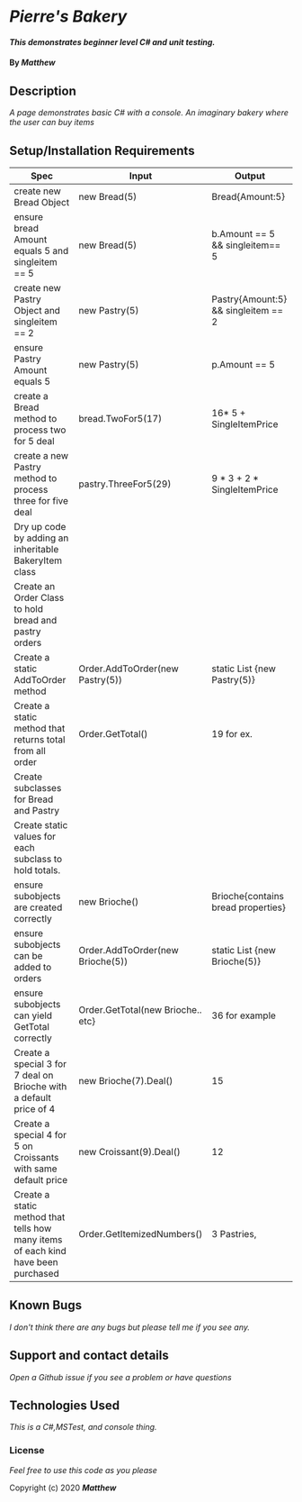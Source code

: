 
# _Pierre's Bakery_

#### _This demonstrates beginner level C# and unit testing._

#### By _**Matthew**_


## Description

_A page demonstrates basic C# with a console._
_An imaginary bakery where the user can buy items_

                                  
## Setup/Installation Requirements

| Spec | Input | Output |
|-|-|-|
| create new Bread Object | new Bread(5) | Bread{Amount:5} |
| ensure bread Amount equals 5 and singleitem == 5 | new Bread(5) | b.Amount == 5 && singleitem== 5 |
| create new Pastry Object and singleitem == 2 | new Pastry(5) | Pastry{Amount:5} && singleitem == 2 |
| ensure Pastry Amount equals 5 | new Pastry(5) | p.Amount == 5 |
| create a Bread method to process two for 5 deal | bread.TwoFor5(17) | 16* 5 + SingleItemPrice |
| create a new Pastry method to process three for five deal | pastry.ThreeFor5(29) | 9 * 3 + 2 * SingleItemPrice |
| Dry up code by adding an inheritable BakeryItem class |  |  |
| Create an Order Class to hold bread and pastry orders |  |  |
| Create a static AddToOrder method | Order.AddToOrder(new Pastry(5)) | static List<BreadItems> {new Pastry(5)} |
| Create a static method that returns total from all order | Order.GetTotal() | 19 for ex. |
| Create subclasses for Bread and Pastry |  |  |
| Create static values for each subclass to hold totals. |  |  |
| ensure subobjects are created correctly  | new Brioche() | Brioche{contains bread properties} |
| ensure subobjects can be added to orders | Order.AddToOrder(new Brioche(5)) | static List<BreadItems> {new Brioche(5)} |
| ensure subobjects can yield GetTotal correctly | Order.GetTotal(new Brioche.. etc} | 36 for example |
| Create a special 3 for 7 deal on Brioche with a default price of 4 | new Brioche(7).Deal() | 15 |
| Create a special 4 for 5 on Croissants with same default price | new Croissant(9).Deal() | 12 |
| Create a static method that tells how many items of each kind have been purchased | Order.GetItemizedNumbers() | 3 Pastries,  |
## Known Bugs

_I don't think there are any bugs but please tell me if you see any._

## Support and contact details

_Open a Github issue if you see a problem or have questions_

## Technologies Used

_This is a C#,MSTest, and console thing._

### License

*Feel free to use this code as you please*

Copyright (c) 2020 **_Matthew_**
